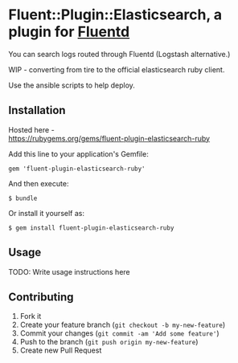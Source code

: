 # Fluent::Plugin::Elasticsearch, a plugin for [Fluentd](http://fluentd.org)

You can search logs routed through Fluentd (Logstash alternative.)

WIP - converting from tire to the official elasticsearch ruby client.

Use the ansible scripts to help deploy.

## Installation

Hosted here -  
https://rubygems.org/gems/fluent-plugin-elasticsearch-ruby

Add this line to your application's Gemfile:

    gem 'fluent-plugin-elasticsearch-ruby'

And then execute:

    $ bundle

Or install it yourself as:

    $ gem install fluent-plugin-elasticsearch-ruby

## Usage

TODO: Write usage instructions here

## Contributing

1. Fork it
2. Create your feature branch (`git checkout -b my-new-feature`)
3. Commit your changes (`git commit -am 'Add some feature'`)
4. Push to the branch (`git push origin my-new-feature`)
5. Create new Pull Request
